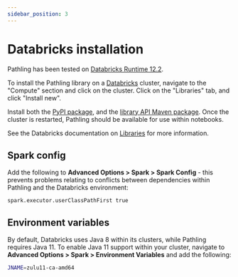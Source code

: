 ```yaml
---
sidebar_position: 3
---
```


# Databricks installation

Pathling has been tested
on [Databricks Runtime 12.2](https://docs.databricks.com/release-notes/runtime/12.2.html).

To install the Pathling library on a [Databricks](https://www.databricks.com/)
cluster, navigate to the "Compute" section and click on the cluster. Click on
the "Libraries" tab, and click "Install new".

Install both the [PyPI package](https://pypi.org/project/pathling/), and
the [library API Maven package](https://central.sonatype.com/artifact/au.csiro.pathling/library-api).
Once the cluster is restarted, Pathling should be available for use within 
notebooks.

See the Databricks documentation on
[Libraries](https://docs.databricks.com/libraries/index.html) for more
information.

## Spark config

Add the following to __Advanced Options > Spark > Spark Config__ - this
prevents problems relating to conflicts between dependencies within Pathling and
the Databricks environment:

```
spark.executor.userClassPathFirst true
```

## Environment variables

By default, Databricks uses Java 8 within its clusters, while Pathling requires
Java 11. To enable Java 11 support within your cluster, navigate to __Advanced
Options > Spark > Environment Variables__ and add the following:

```bash
JNAME=zulu11-ca-amd64
```

